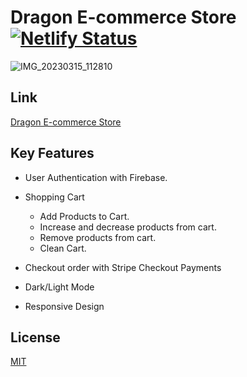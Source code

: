 # Dragon E-commerce Store [![Netlify Status](https://api.netlify.com/api/v1/badges/203e7b3f-2c25-4fd3-a102-3be6653a475a/deploy-status)](https://app.netlify.com/sites/dragon-ecommerce-store/deploys)

![IMG_20230315_112810](https://user-images.githubusercontent.com/96319139/225360347-d1b2491d-b9bc-4fb6-beb6-bf0f0d25d300.jpg)

## Link

[Dragon E-commerce Store](https://dragon-ecommerce-store.netlify.app/)

## Key Features

* User Authentication with Firebase.

* Shopping Cart
  - Add Products to Cart.
  - Increase and decrease products from cart.
  - Remove products from cart.
  - Clean Cart.

* Checkout order with Stripe Checkout Payments

* Dark/Light Mode

* Responsive Design


## License

[MIT](https://choosealicense.com/licenses/mit/)


